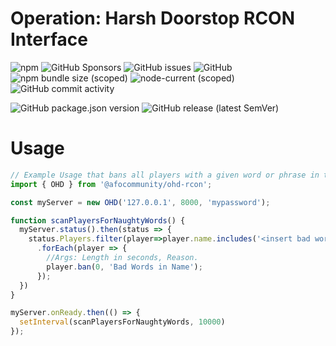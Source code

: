 # Operation: Harsh Doorstop RCON Interface

![npm](https://img.shields.io/npm/dw/@afocommunity/ohd-rcon) ![GitHub Sponsors](https://img.shields.io/github/sponsors/afocommunity) ![GitHub issues](https://img.shields.io/github/issues/afocommunity/ohd-rcon) ![GitHub](https://img.shields.io/github/license/afocommunity/ohd-rcon) ![npm bundle size (scoped)](https://img.shields.io/bundlephobia/minzip/@afocommunity/ohd-rcon) ![node-current (scoped)](https://img.shields.io/node/v/@afocommunity/ohd-rcon) ![GitHub commit activity](https://img.shields.io/github/commit-activity/m/afocommunity/ohd-rcon)

![GitHub package.json version](https://img.shields.io/github/package-json/v/afocommunity/ohd-rcon) ![GitHub release (latest SemVer)](https://img.shields.io/github/v/release/afocommunity/ohd-rcon)

# Usage

```ts
// Example Usage that bans all players with a given word or phrase in their name.
import { OHD } from '@afocommunity/ohd-rcon';

const myServer = new OHD('127.0.0.1', 8000, 'mypassword');

function scanPlayersForNaughtyWords() {
  myServer.status().then(status => {
    status.Players.filter(player=>player.name.includes('<insert bad word here>'))
      .forEach(player => {
        //Args: Length in seconds, Reason.
        player.ban(0, 'Bad Words in Name');
      });
  })
}

myServer.onReady.then(() => {
  setInterval(scanPlayersForNaughtyWords, 10000)
});

```
